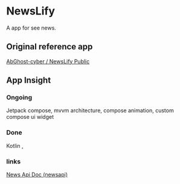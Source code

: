 # NewsLify

A app for see news.

## Original reference app

[AbGhost-cyber / NewsLify Public](https://github.com/AbGhost-cyber/NewsLify)

## App Insight

### Ongoing

Jetpack compose, mvvm architecture, compose animation, custom compose ui widget

### Done

Kotlin ,

### links

[News Api Doc (newsapi)](https://newsapi.org/docs)